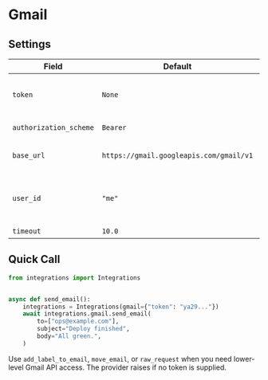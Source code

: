 # Gmail

## Settings

| Field | Default | Env keys | Notes |
| --- | --- | --- | --- |
| `token` | `None` | `GMAIL_TOKEN`<br>`GMAIL_ACCESS_TOKEN`<br>`GOOGLE_TOKEN`<br>`GOOGLE_ACCESS_TOKEN` | Required OAuth access token. |
| `authorization_scheme` | `Bearer` | `GMAIL_TOKEN_TYPE` | Rarely overridden. |
| `base_url` | `https://gmail.googleapis.com/gmail/v1` | `GMAIL_BASE_URL` | Change for testing stubs. |
| `user_id` | `"me"` | `GMAIL_USER_ID` | Override when acting for another mailbox. |
| `timeout` | `10.0` | `GMAIL_TIMEOUT` | Seconds. |

## Quick Call

```python
from integrations import Integrations


async def send_email():
    integrations = Integrations(gmail={"token": "ya29..."})
    await integrations.gmail.send_email(
        to=["ops@example.com"],
        subject="Deploy finished",
        body="All green.",
    )
```

Use `add_label_to_email`, `move_email`, or `raw_request` when you need lower-level Gmail API access. The provider raises if no token is supplied.
